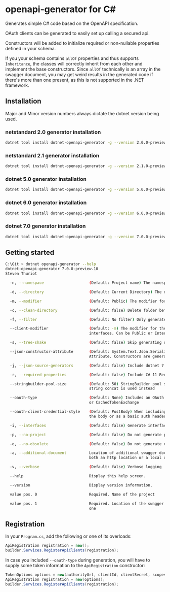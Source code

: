 # openapi-generator for C#

Generates simple C# code based on the OpenAPI specification.

OAuth clients can be generated to easily set up calling a secured api.

Constructors will be added to initialize required or non-nullable properties defined in your schema.

If you your schema contains `allOf` properties and thus supports `Inheritance`,
the classes will correctly inherit from each other and implement the base constructors.
Since `allOf` technically is an array in the swagger document, you may get weird results in the generated code if there's more than one present, 
as this is not supported in the .NET framework.

## Installation

Major and Minor version numbers always dictate the dotnet version being used.

### netstandard 2.0 generator installation
```bash
dotnet tool install dotnet-openapi-generator -g --version 2.0.0-preview.11
```

### netstandard 2.1 generator installation
```bash
dotnet tool install dotnet-openapi-generator -g --version 2.1.0-preview.11
```

### dotnet 5.0 generator installation
```bash
dotnet tool install dotnet-openapi-generator -g --version 5.0.0-preview.11
```

### dotnet 6.0 generator installation
```bash
dotnet tool install dotnet-openapi-generator -g --version 6.0.0-preview.11
```

### dotnet 7.0 generator installation
```bash
dotnet tool install dotnet-openapi-generator -g --version 7.0.0-preview.11
```


## Getting started

```bash
C:\Git > dotnet openapi-generator --help
dotnet-openapi-generator 7.0.0-preview.10
Steven Thuriot

  -n, --namespace                    (Default: Project name) The namespace used for the generated files

  -d, --directory                    (Default: Current Directory) The directory to place the files in

  -m, --modifier                     (Default: Public) The modifier for the generated files. Can be Public or Internal

  -c, --clean-directory              (Default: false) Delete folder before generating

  -f, --filter                       (Default: No filter) Only generate Clients that match the supplied regex filter

  --client-modifier                  (Default: -m) The modifier for the generated clients; Useful when generating with
                                     interfaces. Can be Public or Internal

  -s, --tree-shake                   (Default: false) Skip generating unused models

  --json-constructor-attribute       (Default: System.Text.Json.Serialization.JsonConstructor) Json Constructor
                                     Attribute. Constructors are generated when the class contains required properties

  -j, --json-source-generators       (Default: false) Include dotnet 7.0+ Json Source Generators

  -r, --required-properties          (Default: false) Include C# 11 Required keywords

  --stringbuilder-pool-size          (Default: 50) StringBuilder pool size for building query params. If 0, a simple
                                     string concat is used instead

  --oauth-type                       (Default: None) Includes an OAuth Client. Can be ClientCredentials, TokenExchange
                                     or CachedTokenExchange

  --oauth-client-credential-style    (Default: PostBody) When including an OAuth Client, we can either pass values in
                                     the body or as a basic auth header. Can be PostBody or AuthorizationHeader

  -i, --interfaces                   (Default: false) Generate interfaces for the clients

  -p, --no-project                   (Default: false) Do not generate project

  -o, --no-obsolete                  (Default: false) Do not generate obsolete endpoints

  -a, --additional-document          Location of additional swagger document, used to merge into the main one. Can be
                                     both an http location or a local one and can be used multiple times

  -v, --verbose                      (Default: false) Verbose logging

  --help                             Display this help screen.

  --version                          Display version information.

  value pos. 0                       Required. Name of the project

  value pos. 1                       Required. Location of the swagger document. Can be both an http location or a local
                                     one
```

## Registration

In your `Program.cs`, add the following or one of its overloads:

```csharp
ApiRegistration registration = new();
builder.Services.RegisterApiClients(registration);
```

In case you included `--oauth-type` during generation, you will have to supply some token information to the `ApiRegistration` constructor:

```csharp
TokenOptions options = new(authorityUrl, clientId, clientSecret, scopes);
ApiRegistration registration = new(options);
builder.Services.RegisterApiClients(registration);
```